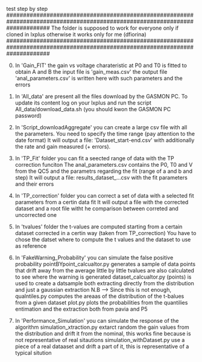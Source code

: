 test step by step
#############################################################################################################################
The folder is supposed to work for everyone only if cloned in lxplus otherwise it works only for me (dfiorina)
#############################################################################################################################

0)  In 'Gain_FIT' the gain vs voltage charateristic at P0 and T0 is fitted to obtain A and B the input file is 'gain_meas.csv'
    the output file 'anal_parameters.csv' is written here with such parameters and the errors

1)  In 'All_data' are present all the files download by the GASMON PC.
    To update its content log on your lxplus and run the script All_data/download_data.sh (you should kwon the GASMON PC password)

2)  In 'Script_downloadAggregate' you can create a large csv file with all the parameters.
    You need to specify the time range (pay attention to the date format)
    It will output a file: 'Dataset_start-end.csv' with additionally the rate and gain measured (+ errors).

3) In 'TP_Fit' folder you can fit a seected range of data with the TP correction funciton
   The anal_parameters.csv contains the P0, T0 and V from the QC5 and the parametrs regarding the fit (range of a and b and step)
   It will output a file: results_dataset_...csv with the fit parameters and their errors

4) In 'TP_correction' folder you can correct a set of data with a selected fit parameters from a certin data fit
   It will output a file with the corrected dataset and a root file witht he comparison between correted and uncorrected one

5) In 'tvalues' folder the t-values are computed starting from a certain dataset corrected in a certin way (taken from TP_correction)
   You have to chose the datset where to compute the t values and the dataset to use as reference

6) In 'FakeWarning_Probability' you can simulate the false positive probability
   pointBYpoint_calcualtor.py generates a sample of data points that drift away from the average little by little tvalues are also calculated to see where the warning is generated
   dataset_calcualtor.py (points) is used to create a datsample both extracting directly from the distribution and just a gaussian extraction
   N.B --> Since this is not enough, qualntiles.py computes the areaas of the distribution of the t-balues from a given dataset
   plot.py plots the probabilities from the quantilies entimation and the extraction both from pavia and P5

7) In 'Performance_Simulation' you can simulate the response of the algorithm
   simulation_xtraction.py extarct random the gain values from the distribution and drift it from the nominal, this works fine because is not representative of real sitautions
   simulation_withDataset.py use a piece of a real dataaset and drift a part of it, this is representative of a typical sitution


